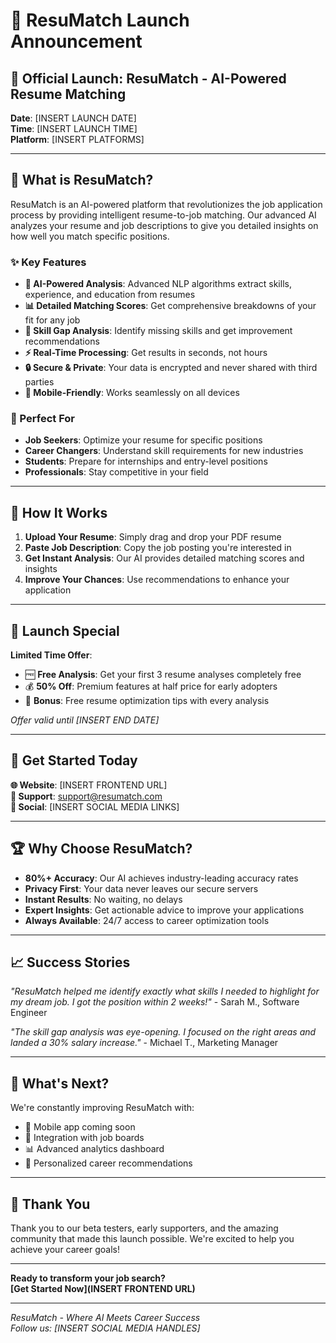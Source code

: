 # 🚀 ResuMatch Launch Announcement

## 📢 Official Launch: ResuMatch - AI-Powered Resume Matching

**Date**: [INSERT LAUNCH DATE]  
**Time**: [INSERT LAUNCH TIME]  
**Platform**: [INSERT PLATFORMS]

---

## 🎯 What is ResuMatch?

ResuMatch is an AI-powered platform that revolutionizes the job application process by providing intelligent resume-to-job matching. Our advanced AI analyzes your resume and job descriptions to give you detailed insights on how well you match specific positions.

### ✨ Key Features

- **🤖 AI-Powered Analysis**: Advanced NLP algorithms extract skills, experience, and education from resumes
- **📊 Detailed Matching Scores**: Get comprehensive breakdowns of your fit for any job
- **🎯 Skill Gap Analysis**: Identify missing skills and get improvement recommendations
- **⚡ Real-Time Processing**: Get results in seconds, not hours
- **🔒 Secure & Private**: Your data is encrypted and never shared with third parties
- **📱 Mobile-Friendly**: Works seamlessly on all devices

### 🎯 Perfect For

- **Job Seekers**: Optimize your resume for specific positions
- **Career Changers**: Understand skill requirements for new industries
- **Students**: Prepare for internships and entry-level positions
- **Professionals**: Stay competitive in your field

---

## 🚀 How It Works

1. **Upload Your Resume**: Simply drag and drop your PDF resume
2. **Paste Job Description**: Copy the job posting you're interested in
3. **Get Instant Analysis**: Our AI provides detailed matching scores and insights
4. **Improve Your Chances**: Use recommendations to enhance your application

---

## 🎉 Launch Special

**Limited Time Offer**: 
- 🆓 **Free Analysis**: Get your first 3 resume analyses completely free
- 💰 **50% Off**: Premium features at half price for early adopters
- 🎁 **Bonus**: Free resume optimization tips with every analysis

*Offer valid until [INSERT END DATE]*

---

## 🔗 Get Started Today

**🌐 Website**: [INSERT FRONTEND URL]  
**📧 Support**: support@resumatch.com  
**📱 Social**: [INSERT SOCIAL MEDIA LINKS]

---

## 🏆 Why Choose ResuMatch?

- **80%+ Accuracy**: Our AI achieves industry-leading accuracy rates
- **Privacy First**: Your data never leaves our secure servers
- **Instant Results**: No waiting, no delays
- **Expert Insights**: Get actionable advice to improve your applications
- **Always Available**: 24/7 access to career optimization tools

---

## 📈 Success Stories

*"ResuMatch helped me identify exactly what skills I needed to highlight for my dream job. I got the position within 2 weeks!"* - Sarah M., Software Engineer

*"The skill gap analysis was eye-opening. I focused on the right areas and landed a 30% salary increase."* - Michael T., Marketing Manager

---

## 🔮 What's Next?

We're constantly improving ResuMatch with:
- 📱 Mobile app coming soon
- 🤝 Integration with job boards
- 📊 Advanced analytics dashboard
- 🎯 Personalized career recommendations

---

## 🙏 Thank You

Thank you to our beta testers, early supporters, and the amazing community that made this launch possible. We're excited to help you achieve your career goals!

---

**Ready to transform your job search?**  
**[Get Started Now](INSERT FRONTEND URL)**

---

*ResuMatch - Where AI Meets Career Success*  
*Follow us: [INSERT SOCIAL MEDIA HANDLES]* 